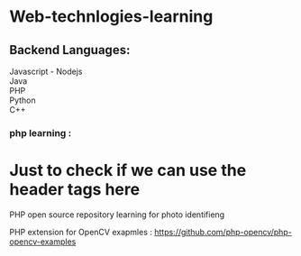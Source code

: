 # Web-technlogies-learning

## Backend Languages: 
Javascript - Nodejs <br>
Java<br>
PHP<br>
Python<br>
C++ <br>

### php learning : 
<h1> Just to check if we can use the header tags here</h1>

PHP open source repository learning for photo identifieng 

PHP extension for OpenCV
exapmles : https://github.com/php-opencv/php-opencv-examples
